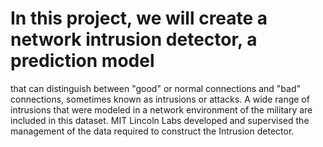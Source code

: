 # In this project, we will create a network intrusion detector, a prediction model
that can distinguish between "good" or normal connections and "bad"
connections, sometimes known as intrusions or attacks. A wide range of
intrusions that were modeled in a network environment of the military are
included in this dataset. MIT Lincoln Labs developed and supervised the
management of the data required to construct the Intrusion detector.
